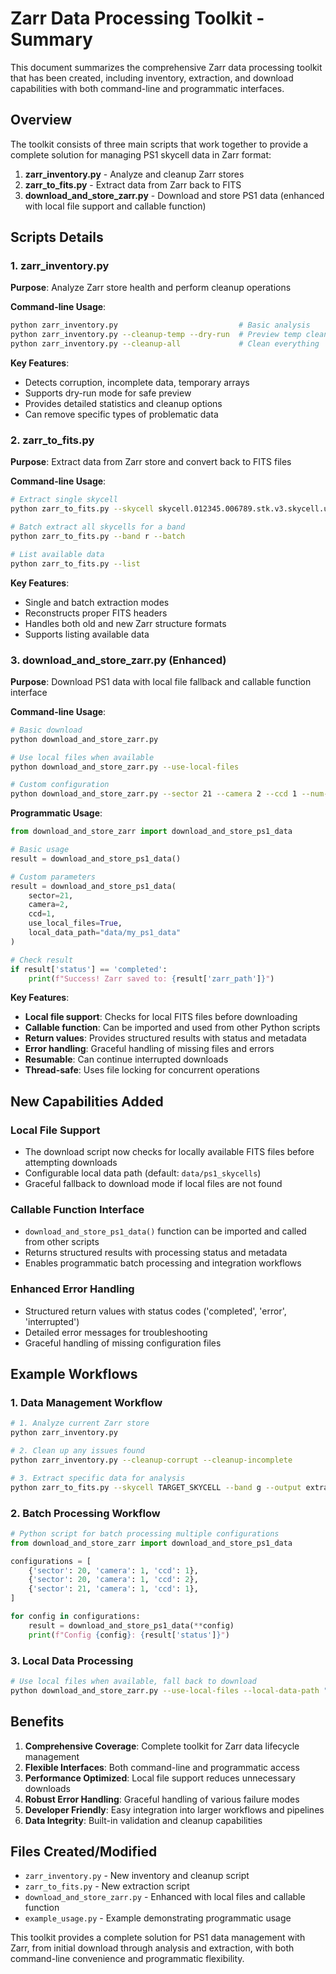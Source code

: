 # Zarr Data Processing Toolkit - Summary

This document summarizes the comprehensive Zarr data processing toolkit that has been created, including inventory, extraction, and download capabilities with both command-line and programmatic interfaces.

## Overview

The toolkit consists of three main scripts that work together to provide a complete solution for managing PS1 skycell data in Zarr format:

1. **zarr_inventory.py** - Analyze and cleanup Zarr stores
2. **zarr_to_fits.py** - Extract data from Zarr back to FITS
3. **download_and_store_zarr.py** - Download and store PS1 data (enhanced with local file support and callable function)

## Scripts Details

### 1. zarr_inventory.py

**Purpose**: Analyze Zarr store health and perform cleanup operations

**Command-line Usage**:

```bash
python zarr_inventory.py                           # Basic analysis
python zarr_inventory.py --cleanup-temp --dry-run  # Preview temp cleanup
python zarr_inventory.py --cleanup-all             # Clean everything
```

**Key Features**:

- Detects corruption, incomplete data, temporary arrays
- Supports dry-run mode for safe preview
- Provides detailed statistics and cleanup options
- Can remove specific types of problematic data

### 2. zarr_to_fits.py

**Purpose**: Extract data from Zarr store and convert back to FITS files

**Command-line Usage**:

```bash
# Extract single skycell
python zarr_to_fits.py --skycell skycell.012345.006789.stk.v3.skycell.unconv --band g

# Batch extract all skycells for a band
python zarr_to_fits.py --band r --batch

# List available data
python zarr_to_fits.py --list
```

**Key Features**:

- Single and batch extraction modes
- Reconstructs proper FITS headers
- Handles both old and new Zarr structure formats
- Supports listing available data

### 3. download_and_store_zarr.py (Enhanced)

**Purpose**: Download PS1 data with local file fallback and callable function interface

**Command-line Usage**:

```bash
# Basic download
python download_and_store_zarr.py

# Use local files when available
python download_and_store_zarr.py --use-local-files

# Custom configuration
python download_and_store_zarr.py --sector 21 --camera 2 --ccd 1 --num-workers 16 --use-local-files
```

**Programmatic Usage**:

```python
from download_and_store_zarr import download_and_store_ps1_data

# Basic usage
result = download_and_store_ps1_data()

# Custom parameters
result = download_and_store_ps1_data(
    sector=21, 
    camera=2, 
    ccd=1, 
    use_local_files=True,
    local_data_path="data/my_ps1_data"
)

# Check result
if result['status'] == 'completed':
    print(f"Success! Zarr saved to: {result['zarr_path']}")
```

**Key Features**:

- **Local file support**: Checks for local FITS files before downloading
- **Callable function**: Can be imported and used from other Python scripts
- **Return values**: Provides structured results with status and metadata
- **Error handling**: Graceful handling of missing files and errors
- **Resumable**: Can continue interrupted downloads
- **Thread-safe**: Uses file locking for concurrent operations

## New Capabilities Added

### Local File Support

- The download script now checks for locally available FITS files before attempting downloads
- Configurable local data path (default: `data/ps1_skycells`)
- Graceful fallback to download mode if local files are not found

### Callable Function Interface

- `download_and_store_ps1_data()` function can be imported and called from other scripts
- Returns structured results with processing status and metadata
- Enables programmatic batch processing and integration workflows

### Enhanced Error Handling

- Structured return values with status codes ('completed', 'error', 'interrupted')
- Detailed error messages for troubleshooting
- Graceful handling of missing configuration files

## Example Workflows

### 1. Data Management Workflow

```bash
# 1. Analyze current Zarr store
python zarr_inventory.py

# 2. Clean up any issues found
python zarr_inventory.py --cleanup-corrupt --cleanup-incomplete

# 3. Extract specific data for analysis
python zarr_to_fits.py --skycell TARGET_SKYCELL --band g --output extracted_data/
```

### 2. Batch Processing Workflow

```python
# Python script for batch processing multiple configurations
from download_and_store_zarr import download_and_store_ps1_data

configurations = [
    {'sector': 20, 'camera': 1, 'ccd': 1},
    {'sector': 20, 'camera': 1, 'ccd': 2},
    {'sector': 21, 'camera': 1, 'ccd': 1},
]

for config in configurations:
    result = download_and_store_ps1_data(**config)
    print(f"Config {config}: {result['status']}")
```

### 3. Local Data Processing

```bash
# Use local files when available, fall back to download
python download_and_store_zarr.py --use-local-files --local-data-path "data/ps1_skycells"
```

## Benefits

1. **Comprehensive Coverage**: Complete toolkit for Zarr data lifecycle management
2. **Flexible Interfaces**: Both command-line and programmatic access
3. **Performance Optimized**: Local file support reduces unnecessary downloads
4. **Robust Error Handling**: Graceful handling of various failure modes
5. **Developer Friendly**: Easy integration into larger workflows and pipelines
6. **Data Integrity**: Built-in validation and cleanup capabilities

## Files Created/Modified

- `zarr_inventory.py` - New inventory and cleanup script
- `zarr_to_fits.py` - New extraction script  
- `download_and_store_zarr.py` - Enhanced with local files and callable function
- `example_usage.py` - Example demonstrating programmatic usage

This toolkit provides a complete solution for PS1 data management with Zarr, from initial download through analysis and extraction, with both command-line convenience and programmatic flexibility.
